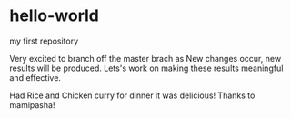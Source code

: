 # hello-world
my first repository


Very excited to branch off the master brach as New changes occur, new results will be produced. Lets's work on making these results meaningful and effective.

Had Rice and Chicken curry for dinner it was delicious! Thanks to mamipasha!
